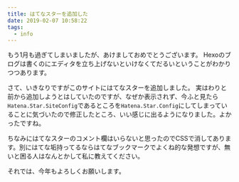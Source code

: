 ```yaml
---
title: はてなスターを追加した
date: 2019-02-07 10:58:22
tags:
  - info
---
```


もう1月も過ぎてしまいましたが、あけましておめでとうございます。
Hexoのブログは書くのにエディタを立ち上げないといけなくてだるいということがわかりつつあります。

さて、いきなりですがこのサイトにはてなスターを追加しました。
実はわりと前から追加しようとはしていたのですが、なぜか表示されず、今ふと見たら`Hatena.Star.SiteConfig`であるところを`Hatena.Star.Config`にしてしまっていることに気づいたので修正したところ、いい感じに出るようになりました。よかったですね。

ちなみにはてなスターのコメント欄はいらないと思ったのでCSSで消してあります。別にはてな垢持ってるならはてなブックマークでよくね的な発想ですが、無いと困る人はなんとかして私に教えてください。

それでは、今年もよろしくお願いします。